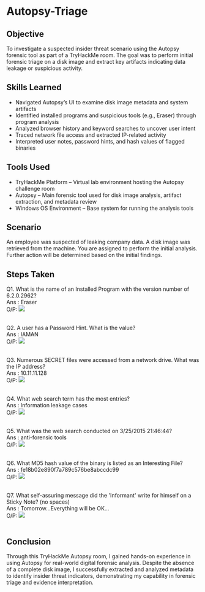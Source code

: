 # Autopsy-Triage

## Objective

To investigate a suspected insider threat scenario using the Autopsy forensic tool as part of a TryHackMe room. The goal was to perform initial forensic triage on a disk image and extract key artifacts indicating data leakage or suspicious activity.

## Skills Learned

- Navigated Autopsy’s UI to examine disk image metadata and system artifacts
- Identified installed programs and suspicious tools (e.g., Eraser) through program analysis
- Analyzed browser history and keyword searches to uncover user intent
- Traced network file access and extracted IP-related activity
- Interpreted user notes, password hints, and hash values of flagged binaries


## Tools Used

- TryHackMe Platform – Virtual lab environment hosting the Autopsy challenge room
- Autopsy – Main forensic tool used for disk image analysis, artifact extraction, and metadata review
- Windows OS Environment – Base system for running the analysis tools


## Scenario

An employee was suspected of leaking company data. A disk image was retrieved from the machine. You are assigned to perform the initial analysis. Further action will be determined based on the initial findings.

## Steps Taken

Q1. What is the name of an Installed Program with the version number of 6.2.0.2962?<br>
Ans : Eraser<br>
O/P: <img src="https://github.com/user-attachments/assets/8b92a391-d19e-4927-bbbb-e5d6a482fde1" /><br><br>

Q2. A user has a Password Hint. What is the value?<br>
Ans : IAMAN<br>
O/P: <img src="https://github.com/user-attachments/assets/5fac4eba-30c0-4380-abe7-b539a9038d89" /><br><br>

Q3. Numerous SECRET files were accessed from a network drive. What was the IP address?<br>
Ans : 10.11.11.128<br>
O/P: <img src="https://github.com/user-attachments/assets/5dcde791-b971-44b0-93d6-739d72b225a8" /><br><br>

Q4. What web search term has the most entries?<br>
Ans : Information leakage cases<br>
O/P: <img src="https://github.com/user-attachments/assets/c51a50c1-a80b-4926-ba91-95f41bc3db69" /><br><br>

Q5. What was the web search conducted on 3/25/2015 21:46:44?<br>
Ans : anti-forensic tools<br>
O/P: <img src="https://github.com/user-attachments/assets/21dc2aea-1c7c-4cdc-80c8-f81faa90f2a7" /><br><br>

Q6. What MD5 hash value of the binary is listed as an Interesting File?<br>
Ans : fe18b02e890f7a789c576be8abccdc99<br>
O/P: <img src="https://github.com/user-attachments/assets/cf12d6fb-abc1-4b77-b8f9-29c635e49c15" /><br><br>

Q7. What self-assuring message did the 'Informant' write for himself on a Sticky Note? (no spaces)<br>
Ans : Tomorrow...Everything will be OK...<br>
O/P: <img src="https://github.com/user-attachments/assets/9cae9c55-1e60-433c-8542-6d29473f7b7f" /><br><br>

## Conclusion

Through this TryHackMe Autopsy room, I gained hands-on experience in using Autopsy for real-world digital forensic analysis. Despite the absence of a complete disk image, I successfully extracted and analyzed metadata to identify insider threat indicators, demonstrating my capability in forensic triage and evidence interpretation.

